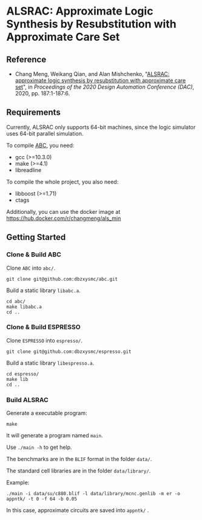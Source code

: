 # ALSRAC: Approximate Logic Synthesis by Resubstitution with Approximate Care Set

## Reference
* Chang Meng, Weikang Qian, and Alan Mishchenko, "[ALSRAC: approximate logic synthesis by resubstitution with approximate care set](http://umji.sjtu.edu.cn/~wkqian/papers/Meng_Qian_Mishchenko_ALSRAC_Approximate_Logic_Synthesis_by_Resubstitution_with_Approximate_Care_Set.pdf)", in *Proceedings of the 2020 Design Automation Conference (DAC)*, 2020, pp. 187:1-187:6.

## Requirements
Currently, ALSRAC only supports 64-bit machines, since the logic simulator uses 64-bit parallel simulation.

To compile [ABC](https://github.com/berkeley-abc/abc), you need:
- gcc (>=10.3.0)
- make (>=4.1)
- libreadline

To compile the whole project, you also need:
- libboost (>=1.71)
- ctags

Additionally, you can use the docker image at https://hub.docker.com/r/changmeng/als_min

## Getting Started
### Clone & Build ABC
Clone `ABC` into `abc/`.
```
git clone git@github.com:dbzxysmc/abc.git
```

Build a static library `libabc.a`.
```
cd abc/
make libabc.a
cd ..
```

### Clone & Build ESPRESSO
Clone `ESPRESSO` into `espresso/`.
```
git clone git@github.com:dbzxysmc/espresso.git
```

Build a static library `libespresso.a`.
```
cd espresso/
make lib
cd ..
```

### Build ALSRAC
Generate a executable program:
```
make
```
It will generate a program named `main`.

Use `./main -h` to get help.

The benchmarks are in the `BLIF` format in the folder `data/`.

The standard cell libraries are in the folder `data/library/`.

Example:
```
./main -i data/su/c880.blif -l data/library/mcnc.genlib -m er -o appntk/ -t 0 -f 64 -b 0.05
```

In this case, approximate circuits are saved into `appntk/` .

